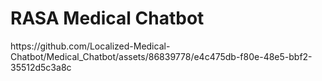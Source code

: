 <H1>RASA Medical Chatbot</H1>
<div>
https://github.com/Localized-Medical-Chatbot/Medical_Chatbot/assets/86839778/e4c475db-f80e-48e5-bbf2-35512d5c3a8c
</div>
